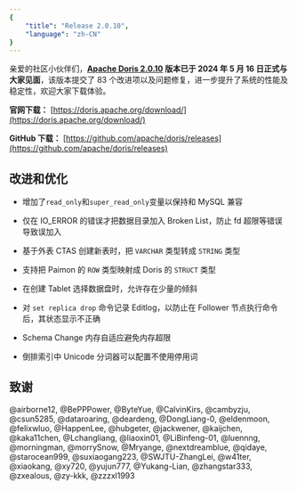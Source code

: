 ```yaml
---
{
    "title": "Release 2.0.10",
    "language": "zh-CN"
}
---
```


亲爱的社区小伙伴们，**[Apache Doris 2.0.10](https://doris.apache.org/download/) 版本已于 2024 年 5 月 16 日正式与大家见面**，该版本提交了 83 个改进项以及问题修复，进一步提升了系统的性能及稳定性，欢迎大家下载体验。

**官网下载：** [https://doris.apache.org/download/](https://doris.apache.org/download/)

**GitHub 下载：** [https://github.com/apache/doris/releases](https://github.com/apache/doris/releases)


## 改进和优化

- 增加了`read_only`和`super_read_only`变量以保持和 MySQL 兼容

- 仅在 IO_ERROR 的错误才把数据目录加入 Broken List，防止 fd 超限等错误导致误加入

- 基于外表 CTAS 创建新表时，把 `VARCHAR` 类型转成 `STRING` 类型

- 支持把 Paimon 的 `ROW` 类型映射成 Doris 的 `STRUCT` 类型

- 在创建 Tablet 选择数据盘时，允许存在少量的倾斜

- 对 `set replica drop` 命令记录 Editlog，以防止在 Follower 节点执行命令后，其状态显示不正确

- Schema Change 内存自适应避免内存超限

- 倒排索引中 Unicode 分词器可以配置不使用停用词


## 致谢

@airborne12, @BePPPower, @ByteYue, @CalvinKirs, @cambyzju, @csun5285, @dataroaring, @deardeng, @DongLiang-0, @eldenmoon, @felixwluo, @HappenLee, @hubgeter, @jackwener, @kaijchen, @kaka11chen, @Lchangliang, @liaoxin01, @LiBinfeng-01, @luennng, @morningman, @morrySnow, @Mryange, @nextdreamblue, @qidaye, @starocean999, @suxiaogang223, @SWJTU-ZhangLei, @w41ter, @xiaokang, @xy720, @yujun777, @Yukang-Lian, @zhangstar333, @zxealous, @zy-kkk, @zzzxl1993